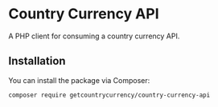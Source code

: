 # Country Currency API

A PHP client for consuming a country currency API.

## Installation

You can install the package via Composer:

```bash
composer require getcountrycurrency/country-currency-api
